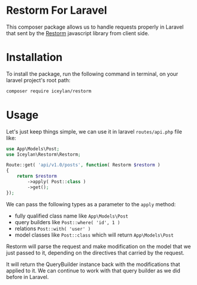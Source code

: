 # Restorm For Laravel
This composer package allows us to handle requests properly in Laravel that sent by the [Restorm](https://github.com/ismailceylan/restorm) javascript library from client side.

# Installation
To install the package, run the following command in terminal, on your laravel project's root path:

```bash
composer require iceylan/restorm
```

# Usage
Let's just keep things simple, we can use it in laravel `routes/api.php` file like:

```php
use App\Models\Post;
use Iceylan\Restorm\Restorm;

Route::get( 'api/v1.0/posts', function( Restorm $restorm )
{
	return $restorm
		->apply( Post::class )
		->get();
});
```

We can pass the following types as a parameter to the `apply` method:
* fully qualified class name like `App\Models\Post`
* query builders like `Post::where( 'id', 1 )`
* relations `Post::with( 'user' )`
* model classes like `Post::class` which will return `App\Models\Post`

Restorm will parse the request and make modification on the model that we just passed to it, depending on the directives that carried by the request.

It will return the QueryBuilder instance back with the modifications that applied to it. We can continue to work with that query builder as we did before in Laravel.

